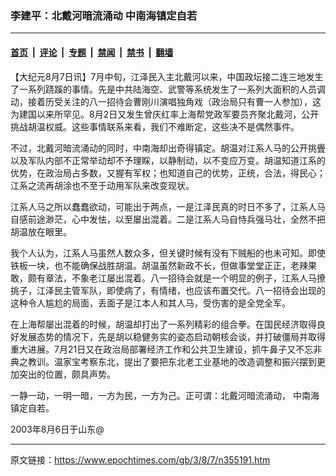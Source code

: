 ### 李建平：北戴河暗流涌动 中南海镇定自若

---

#### [首页](../../../..?n355191) &nbsp;|&nbsp; [评论](../../../../../epoch-comment?n355191) &nbsp;|&nbsp; [专题](../../../../../epoch-special?n355191) &nbsp;|&nbsp; [禁闻](../../../../../epoch-news?n355191) &nbsp;|&nbsp; [禁书](../../../../../books?n355191) &nbsp;|&nbsp; [翻墙](https://github.com/gfw-breaker/nogfw/blob/master/README.md?n355191)


<div class="post_content" id="artbody" itemprop="articleBody">
 <!-- article content begin -->
 <p>
  【大纪元8月7日讯】7月中旬，江泽民入主北戴河以来，中国政坛接二连三地发生了一系列跷蹊的事情。先是中共陆海空、武警等系统发生了一系列大面积的人员调动，接着历受关注的八一招待会曹刚川演唱独角戏（政治局只有曹一人参加），这为建国以来所罕见。8月2日又发生曾庆红率上海帮党政军要员齐聚北戴河，公开挑战胡温权威。这些事情联系来看，我们不难断定，这些决不是偶然事件。
 </p>
 <p>
  不过，北戴河暗流涌动的同时，中南海却出奇得镇定。胡温对江系人马的公开挑舋以及军队内部不正常举动却不予理睬，以静制动，以不变应万变。胡温知道江系的优势，在政治局占多数，又握有军权；也知道自己的优势，正统，合法，得民心；江系之流再胡涂也不至于动用军队来改变现状。
 </p>
 <p>
  江系人马之所以蠢蠢欲动，可能出于两点，一是江泽民真的时日不多了，江系人马自感前途渺茫，心中发怯，以至屡出混着。二是江系人马自恃兵强马壮，全然不把胡温放在眼里。
 </p>
 <p>
  我个人认为，江系人马虽然人数众多，但关键时候有没有下贼船的也未可知。即使铁板一块，也不能确保战胜胡温。胡温虽然新政不长，但做事堂堂正正，老辣果敢，颇有章法，不象老江屡出混着。八一招待会就是一个明显的例子，江系人马撩挑子，江泽民主管军队，即使病了，有情绪，也应该布置交代。八一招待会出现的这种令人尴尬的局面，丢面子是江本人和其人马，受伤害的是全党全军。
 </p>
 <p>
  在上海帮屡出混着的时候，胡温却打出了一系列精彩的组合拳。在国民经济取得良好发展态势的情况下，先是胡以稳健务实的姿态启动朝核会谈，并打破僵局并取得重大进展。7月21日又在政治局部署经济工作和公共卫生建设，抓牛鼻子又不忘非典之教训。温家宝考察东北，提出了要把东北老工业基地的改造调整和振兴摆到更加突出的位置，颇具声势。
 </p>
 <p>
  一静一动，一明一暗，一方为民，一方为己。正可谓：北戴河暗流涌动， 中南海镇定自若。
 </p>
 <p>
  2003年8月6日于山东@
  <font color="#ffffff">
   (http://www.dajiyuan.com)
  </font>
 </p>
 <!-- article content end -->
 <div id="below_article_ad">
 </div>
</div>


---

原文链接：https://www.epochtimes.com/gb/3/8/7/n355191.htm